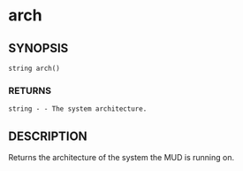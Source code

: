 # arch

## SYNOPSIS

    string arch()

### RETURNS

    string - - The system architecture.

## DESCRIPTION

Returns the architecture of the system the MUD is running on.
